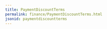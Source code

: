 ```yaml
---
title: PaymentDiscountTerms
permalink: finance/PaymentDiscountTerms.html
jsonid: paymentdiscountterms
---
```

